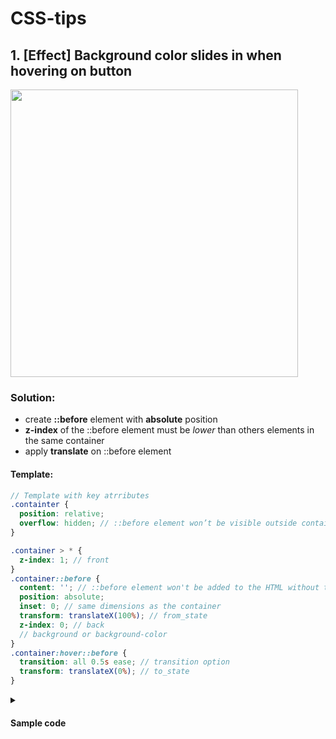 # CSS-tips

## 1. [Effect] Background color slides in when hovering on button
<img src="https://github.com/baonguyen0703/CSS-tips/assets/98341055/2065b47d-8aba-42bf-afe3-fea994dd9267" alt="" width='460px'></img>

### Solution: 
- create **::before** element with **absolute** position
- **z-index** of the ::before element must be _lower_ than others elements in the same container
- apply **translate** on ::before element

#### Template:
```scss
// Template with key atrributes
.containter { 
  position: relative; 
  overflow: hidden; // ::before element won’t be visible outside container  
}

.container > * {
  z-index: 1; // front
}
.container::before {
  content: ''; // ::before element won't be added to the HTML without this attribute
  position: absolute;
  inset: 0; // same dimensions as the container
  transform: translateX(100%); // from_state
  z-index: 0; // back
  // background or background-color
}
.container:hover::before {
  transition: all 0.5s ease; // transition option
  transform: translateX(0%); // to_state
} 
```
<details> 
  <summary><h4>Sample code</h4></summary>  
  
  ```html
  // HTML
  <a href="" class="main-btn">
    <span class="btn-text">Download Resume</span>
    <span class="btn-icon"><i class="fa-solid fa-download"></i></span>
  </a>
  ```
  ```scss
  // SCSS
  .main-btn {
    position: relative;
    border: 2px solid var(--color-secondary);
    border-radius: 2rem;
    font-weight: 600;
    display: flex;
    align-items: center;
    gap: 1rem;
    overflow: hidden;

    * {
        z-index: 1;
    }

    .btn-text {
        margin-left: 2rem;
    }
    .btn-icon {
        background-color: var(--color-secondary);
        display: flex;
        align-items: center;
        border-radius: 50%;
        padding: 1rem;
        margin-right: -1px;
    }
    
    // effect: slide left on hover
    &::before {
        content: '';
        position: absolute;
        inset: 0;
        border-radius: 2rem;
        background: linear-gradient(to left, var(--color-secondary), var(--color-variant-3));
        transform: translateX(100%);
        z-index: 0;
    }
    &:hover::before {
        transition: all .5s ease;
        transform: translateX(0%);
    }
    
  }
  ```
</details>

